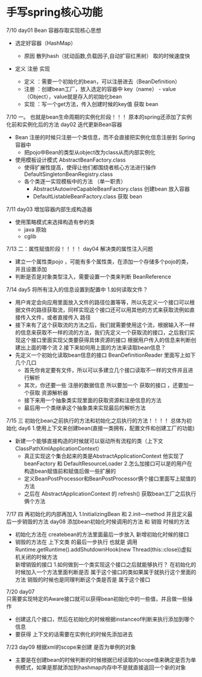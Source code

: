 # 手写spring核心功能

7/10
day01 Bean 容器存取实现核心思想
+ 选定好容器（HashMap）
  + 原因 散列hash（扰动函数,负载因子,自动扩容红黑树） 取的时候速度快

+ 定义  注册  实现
  + 定义 ：需要一个初始化的bean，可以注册进去（BeanDefinition）
  + 注册 ：创建bean工厂，放入选定的容器中 key（name） - value（Object），value就是存入的初始化bean
  + 实现 ：写一个get方法，传入创建时候的key值 获取 bean 
  
7/10 一。 也就是bean生命周期的实例化阶段！！！ 原本的spring还添加了实例化前和实例化后的方法
day02 迭代更新Bean容器  
+ Bean 注册的时候只注册一个类信息，而不会直接把实例化信息注册到 Spring 容器中
  + 把pojo中Bean的类型从object改为class从而内部实例化
+ 使用模板设计模式 AbstractBeanFactory.class
  + 使得扩展性提高，使得让他们都围绕者核心方法进行操作 DefaultSingletonBeanRegistry.class
  + 各个类逐一实现模板中的方法 （单一职责）  
    + AbstractAutowireCapableBeanFactory.class 创建bean 放入容器 
    + DefaultListableBeanFactory.class 获取 bean
 
7/11
day03 增加容器内部生成构造器   
+ 使用策略模式来选择构造有参的类 
  + java 原始
  + cglib 

7/13 二：属性赋值阶段！！！！
day04 解决类的属性注入问题     
 + 建立一个属性类pojo ，可能有多个属性类，在添加一个存储多个pojo的类，并且设置添加
 + 判断是否是对象类型注入，需要设置一个类来判断 BeanReference 

7/14
day5 将所有注入的信息设置到配置中
1.如何读取文件？
+ 用户肯定会向应用里面放入文件的路径位置等等，所以先定义一个接口可以根据文件的路径获取流，同样实现这个接口还可以用其他的方式来获取流例如直接传入文件，或者直接传入
  路径
+ 接下来有了这个获取流的方法之后，我们就需要使用这个流，根据输入不一样的信息来获取不一样的流的方法，我们先定义一个获取流的接口，之后我们实现这个接口里面实现父类要获得具体资源的接口
  根据用户传入的信息来判断创建出上面的哪个流
2.接下来如何用上面的方法来读取bean信息？
+ 先定义一个初始化读取bean信息的接口 BeanDefinitionReader 里面写上如下几个几口
  + 首先你肯定要有文件，所以可以多建立几个接口读取不一样的文件并且进行解析
  + 其次，你还要一些 注册的数据信息 所以要加一个 获取的接口 ，还要加一个获取 资源解析器 
  + 接下来用一个抽象类实现里面的获取资源和注册信息的方法
  + 最后用一个类继承这个抽象类来实现最后的解析方法
  
7/15 三 初始化bean之前执行的方法和初始化之后执行的方法！！！！ 总体为初始化
day6 
1.使用上下文来创建bean(直接一类拥有，配置文件和创建工厂的功能)  
+ 新建一个能够直接构造的时候就可以驱动所有流程的类（上下文ClassPathXmlApplicationContext）
  + 真正实现这个集合起来的类是AbstractApplicationContext 他实现了beanFactory 和 DefaultResourceLoader
2.怎么加接口可以是的用户在构造bean赋值前和赋值后做一些扩展的  
  + 定义BeanPostProcessor和BeanPostProcessor俩个接口里面写上赋值的方法
  + 之后在 AbstractApplicationContext 的 refresh() 获取bean工厂之后执行俩个方法
  
7/17   四 再初始化的内部再加入 1.InitializingBean 和 2.init—method  并且定义最后一步销毁的方法
day08 添加bean初始化时候调用的方法 和 销毁 时候的方法
+ 初始化方法在 createbean的方法里面最后一步放入
  新增初始化时候的接口 
+ 销毁的方法在 上下文类 的最后一步执行 也就是 调用Runtime.getRuntime().addShutdownHook(new Thread(this::close))虚拟机关闭的时候方法   
  新增销毁的接口 
1.如何做到一个类实现这个接口之后就能够执行？
  在初始化的时候加入一个方法里面判断是否 属于这个接口的类如果属于就执行这个里面的方法
  销毁的时候也是同理判断这个类是否是 属于这个接口
  
 
7/20 
day07  
只需要实现特定的Aware接口就可以获得bean初始化中的一些值，并且做一些操作
+ 创建这几个接口，然后在初始化的时候根据instanceof判断来执行添加到哪个信息
+ 要获得 上下文的话需要在实例化的时候先添加进去

7/23
day09
根据xml的scope来创建 是否为单例的对象
+ 主要是在创建bean的时候判断的时候根据已经读取的scope值来确定是否为单例模式，如果是那就添加到hashmap内存中不是就直接返回一个新的对象
